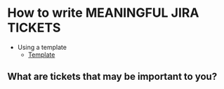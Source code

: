 # How to write MEANINGFUL JIRA TICKETS

* Using a template
  * [Template](./jiratemplate.md)

## What are tickets that may be important to you?
